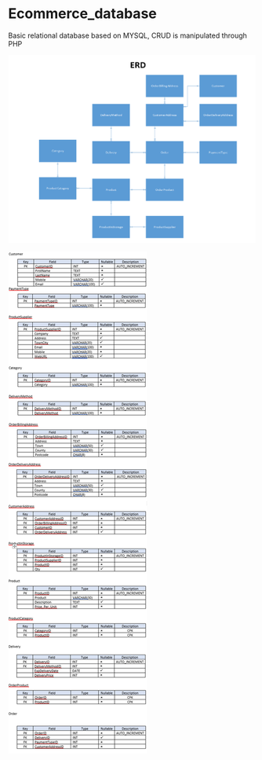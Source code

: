# Ecommerce_database
 Basic relational database based on MYSQL, CRUD is manipulated through PHP

![ERD](ERD.png)

![Data Dictionary](Data_Dictionary.png)
